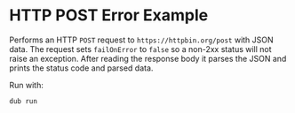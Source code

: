 # HTTP POST Error Example

Performs an HTTP `POST` request to `https://httpbin.org/post` with JSON data. The request sets `failOnError` to `false` so a non-2xx status will not raise an exception. After reading the response body it parses the JSON and prints the status code and parsed data.

Run with:

```
dub run
```

